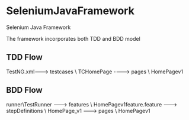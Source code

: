 # SeleniumJavaFramework
Selenium Java Framework

The framework incorporates both TDD and BDD model

TDD Flow 
---------

TestNG.xml---> testcases \ TCHomePage ----> pages \ HomePagev1

BDD Flow
--------
runner\TestRunner ---> features \ HomePagev1feature.feature ---> stepDefinitions \ HomePage_v1 ---> pages \ HomePagev1